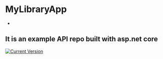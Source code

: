 # MyLibraryApp
-
It is an example API repo built with asp.net core
-
 [![Current Version](https://img.shields.io/badge/version-1.0-green.svg)](https://github.com/oguzcihan/Flask_Sentiment_Analysis)

